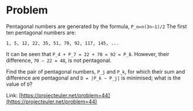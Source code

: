 # Problem
Pentagonal numbers are generated by the formula, `P_n=n(3n−1)/2` The first ten pentagonal numbers are:
```
1, 5, 12, 22, 35, 51, 70, 92, 117, 145, ...
```

It can be seen that `P_4 + P_7 = 22 + 70 = 92 = P_8`. However, their difference, `70 − 22 = 48`, is not pentagonal.

Find the pair of pentagonal numbers, `P_j` and `P_k`, for which their sum and difference are pentagonal and `D = |P_k − P_j|` is minimised; what is the value of `D`?



Link: [https://projecteuler.net/problem=44](https://projecteuler.net/problem=44)